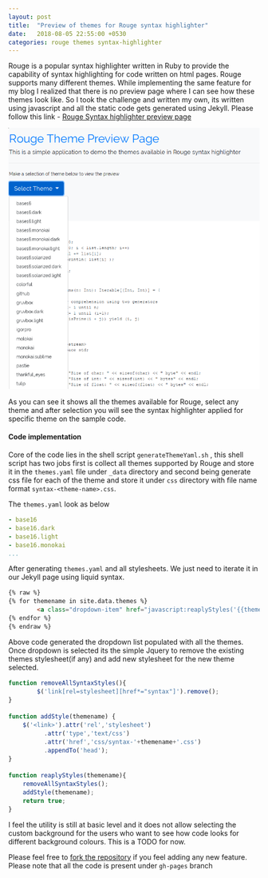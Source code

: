 ```yaml
---
layout: post
title:  "Preview of themes for Rouge syntax highlighter"
date:   2018-08-05 22:55:00 +0530
categories: rouge themes syntax-highlighter
---
```


Rouge is a popular syntax highlighter written in Ruby to provide the capability of syntax highlighting for code written on html pages. Rouge supports many different themes. While implementing the same feature for my blog I realized that there is no preview page where I can see how these themes look like. So I took the challenge and written my own, its written using javascript and all the static code gets generated using Jekyll. Please follow this link - [Rouge Syntax highlighter preview page](https://spsarolkar.github.io/rouge-theme-preview/)

![rouge_syntax_highlighter_preview_page_select_theme]


As you can see it shows all the themes available for Rouge, select any theme and after selection you will see the syntax highlighter applied for specific theme on the sample code.

#### Code implementation
Core of the code lies in the shell script ```generateThemeYaml.sh``` , this shell script has two jobs first is collect all themes supported by Rouge and store it in the ```themes.yaml``` file under ```_data``` directory and second being generate css file for each of the theme and store it under ```css``` directory with file name format ```syntax-<theme-name>.css```.

The ```themes.yaml``` look as below

```yaml
- base16
- base16.dark
- base16.light
- base16.monokai
...
```
After generating ```themes.yaml``` and all stylesheets. We just need to iterate it in our Jekyll page using liquid syntax.

```html
{% raw %} 
{% for themename in site.data.themes %}
        <a class="dropdown-item" href="javascript:reaplyStyles('{{themename}}')">{{ themename }}</a>
{% endfor %}
{% endraw %} 
```

Above code generated the dropdown list populated with all the themes. Once dropdown is selected its the simple Jquery to remove the existing themes stylesheet(if any) and add new stylesheet for the new theme selected.

```javascript
function removeAllSyntaxStyles(){
        $('link[rel=stylesheet][href*="syntax"]').remove();
}

function addStyle(themename) {
    $('<link>').attr('rel','stylesheet')
          .attr('type','text/css')
          .attr('href','css/syntax-'+themename+'.css')
          .appendTo('head');
}

function reaplyStyles(themename){
    removeAllSyntaxStyles();
    addStyle(themename);
    return true;
}
```

I feel the utility is still at basic level and it does not allow selecting the custom background for the users who want to see how code looks for different background colours. This is a TODO for now.

Please feel free to [fork the repository](https://github.com/spsarolkar/rouge-theme-preview) if you feel adding any new feature. Please note that all the code is present under ```gh-pages``` branch


[rouge_syntax_highlighter_preview_page_select_theme]:/images/rouge_syntax_highlighter_preview_page_select_theme.png